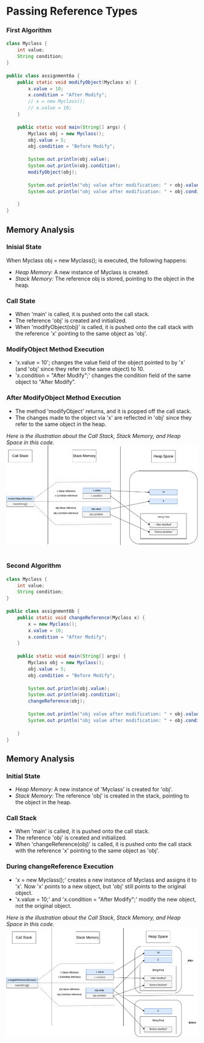 # Passing Reference Types

### First Algorithm

```java
class Myclass {
    int value;
    String condition;
}

public class assignment6a {
    public static void modifyObject(Myclass x) {
        x.value = 10;
        x.condition = "After Modify";
        // x = new Myclass();
        // x.value = 10;
    }

    public static void main(String[] args) {
        Myclass obj = new Myclass();
        obj.value = 5;
        obj.condition = "Before Modify";

        System.out.println(obj.value);
        System.out.println(obj.condition);
        modifyObject(obj);

        System.out.println("obj value after modification: " + obj.value);
        System.out.println("obj value after modification: " + obj.condition);

    }
}

```

## Memory Analysis

### Inisial State

When Myclass obj = new Myclass(); is executed, the following happens:

- _Heap Memory:_ A new instance of Myclass is created.
- _Stack Memory:_ The reference obj is stored, pointing to the object in the heap.

### Call State

- When 'main' is called, it is pushed onto the call stack.
- The reference 'obj' is created and initialized.
- When 'modifyObject(obj)' is called, it is pushed onto the call stack with the reference 'x' pointing to the same object as 'obj'.

### ModifyObject Method Execution

- 'x.value = 10'; changes the value field of the object pointed to by 'x' (and 'obj' since they refer to the same object) to 10.
- 'x.condition = "After Modify";' changes the condition field of the same object to "After Modify".

### After ModifyObject Method Execution

- The method 'modifyObject' returns, and it is popped off the call stack.
- The changes made to the object via 'x' are reflected in 'obj' since they refer to the same object in the heap.
  <br>

_Here is the illustration about the Call Stack, Stack Memory, and Heap Space in this code._
![Alt text](assignment6-a.drawio.png)
<br>
<br>

### Second Algorithm

```java
class Myclass {
    int value;
    String condition;
}

public class assignment6b {
    public static void changeReference(Myclass x) {
        x = new Myclass();
        x.value = 10;
        x.condition = "After Modify";
    }

    public static void main(String[] args) {
        Myclass obj = new Myclass();
        obj.value = 5;
        obj.condition = "Before Modify";

        System.out.println(obj.value);
        System.out.println(obj.condition);
        changeReference(obj);

        System.out.println("obj value after modification: " + obj.value);
        System.out.println("obj value after modification: " + obj.condition);

    }
}

```

## Memory Analysis

### Initial State

- _Heap Memory:_ A new instance of 'Myclass' is created for 'obj'.
- _Stack Memory:_ The reference 'obj' is created in the stack, pointing to the object in the heap.

### Call Stack

- When 'main' is called, it is pushed onto the call stack.
- The reference 'obj' is created and initialized.
- When 'changeReference(obj)' is called, it is pushed onto the call stack with the reference 'x' pointing to the same object as 'obj'.

### During changeReference Execution

- 'x = new Myclass();' creates a new instance of Myclass and assigns it to 'x'. Now 'x' points to a new object, but 'obj' still points to the original object.
- 'x.value = 10;' and 'x.condition = "After Modify";' modify the new object, not the original object.

_Here is the illustration about the Call Stack, Stack Memory, and Heap Space in this code._
![Alt text](assignment6-b.drawio.png)
